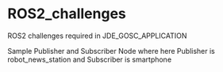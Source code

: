 # ROS2_challenges
ROS2 challenges required in JDE_GOSC_APPLICATION

Sample Publisher and Subscriber Node where here Publisher is robot_news_station and Subscriber is smartphone
